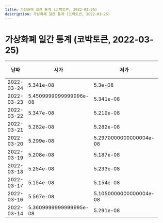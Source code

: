 ```yaml
---
title: 가상화폐 일간 통계 (코박토큰, 2022-03-25)
description: 가상화폐 일간 통계 (코박토큰, 2022-03-25)
---
```


가상화폐 일간 통계 (코박토큰, 2022-03-25)
===

|날짜|시가|저가|고가|종가|비고|
|--|--|--|--|--|--|
|2022-03-24|5.341e-08|5.3e-08|5.399e-08|5.399e-08|    |
|2022-03-23|5.4509999999999996e-08|5.341e-08|5.461e-08|5.341e-08|    |
|2022-03-22|5.347e-08|5.219e-08|5.3709999999999996e-08|5.286e-08|    |
|2022-03-21|5.282e-08|5.282e-08|5.442e-08|5.442e-08|    |
|2022-03-20|5.299e-08|5.2970000000000004e-08|5.761e-08|5.431e-08|    |
|2022-03-19|5.208e-08|5.187e-08|5.321e-08|5.321e-08|    |
|2022-03-18|5.254e-08|5.233e-08|5.313e-08|5.24e-08|    |
|2022-03-17|5.154e-08|5.154e-08|5.1829999999999995e-08|5.1829999999999995e-08|    |
|2022-03-16|5.567e-08|5.1050000000000004e-08|5.655e-08|5.1950000000000005e-08|    |
|2022-03-14|5.3609999999999995e-08|5.291e-08|5.3919999999999996e-08|5.291e-08|    |
